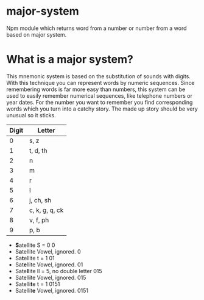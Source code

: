 # major-system
Npm module which returns word from a number or number from a word based on major system.

# What is a major system?
This mnemonic system is based on the substitution of sounds with digits. With this technique you can represent words by numeric sequences. Since remembering words is far more easy than numbers, this system can be used to easily remember numerical sequences, like telephone numbers or year dates. For the number you want to remember you find corresponding words which you turn into a catchy story. The made up story should be very unusual so it sticks.

Digit |  Letter
----- | ------- 
0     |  s, z
1	    |  t, d, th
2     |	 n
3	    |  m
4	    |  r
5	    |  l
6	    |  j, ch, sh
7	    |  c, k, g, q, ck
8	    |  v, f, ph
9	    |  p, b


- **S**atellite	S = 0	0
- S**a**tellite	Vowel, ignored.	0
- Sa**t**ellite	t = 1	01
- Sat**e**llite	Vowel, ignored.	01
- Sate**ll**ite	ll = 5, no double letter	015
- Satell**i**te	Vowel, ignored.	015
- Satelli**t**e	t = 1	0151
- Satellit**e**	Vowel, ignored.	0151



